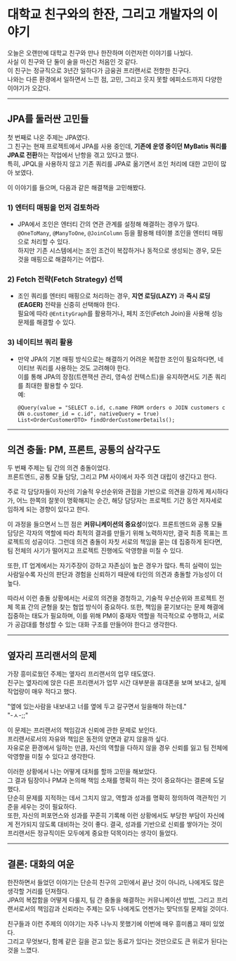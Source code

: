 # 대학교 친구와의 한잔, 그리고 개발자의 이야기

오늘은 오랜만에 대학교 친구와 만나 한잔하며 이런저런 이야기를 나눴다.  
사실 이 친구와 단 둘이 술을 마신건 처음인 것 같다.   
이 친구는 정규직으로 3년간 일하다가 금융권 프리랜서로 전향한 친구다.  
나와는 다른 환경에서 일하면서 느낀 점, 고민, 그리고 웃지 못할 에피소드까지 다양한 이야기가 오갔다.

---

## JPA를 둘러싼 고민들

첫 번째로 나온 주제는 JPA였다.  
그 친구는 현재 프로젝트에서 JPA를 사용 중인데, **기존에 운영 중이던 MyBatis 쿼리를 JPA로 전환**하는 작업에서 난항을 겪고 있다고 했다.  
특히, JPQL을 사용하지 않고 기존 쿼리를 JPA로 옮기면서 조인 처리에 대한 고민이 많아 보였다.

이 이야기를 들으며, 다음과 같은 해결책을 고민해봤다.

### **1) 엔터티 매핑을 먼저 검토하라**
- JPA에서 조인은 엔터티 간의 연관 관계를 설정해 해결하는 경우가 많다.  
  `@OneToMany`, `@ManyToOne`, `@JoinColumn` 등을 활용해 테이블 조인을 엔터티 매핑으로 처리할 수 있다.  
  하지만 기존 시스템에서는 조인 조건이 복잡하거나 동적으로 생성되는 경우, 모든 것을 매핑으로 해결하기는 어렵다.

### **2) Fetch 전략(Fetch Strategy) 선택**
- 조인 쿼리를 엔터티 매핑으로 처리하는 경우, **지연 로딩(LAZY)** 과 **즉시 로딩(EAGER)** 전략을 신중히 선택해야 한다.  
  필요에 따라 `@EntityGraph`를 활용하거나, 페치 조인(Fetch Join)을 사용해 성능 문제를 해결할 수 있다.

### **3) 네이티브 쿼리 활용**
- 만약 JPA의 기본 매핑 방식으로는 해결하기 어려운 복잡한 조인이 필요하다면, 네이티브 쿼리를 사용하는 것도 고려해야 한다.  
  이를 통해 JPA의 장점(트랜잭션 관리, 영속성 컨텍스트)을 유지하면서도 기존 쿼리를 최대한 활용할 수 있다.  
  예:  
  ```
  @Query(value = "SELECT o.id, c.name FROM orders o JOIN customers c ON o.customer_id = c.id", nativeQuery = true)
  List<OrderCustomerDTO> findOrderCustomerDetails();
  ```

---

## 의견 충돌: PM, 프론트, 공통의 삼각구도

두 번째 주제는 팀 간의 의견 충돌이었다.  
프론트엔드, 공통 모듈 담당, 그리고 PM 사이에서 자주 의견 대립이 생긴다고 한다.

주로 각 담당자들이 자신의 기술적 우선순위와 관점을 기반으로 의견을 강하게 제시하다가, 어느 한쪽의 잘못이 명확해지는 순간, 해당 담당자는 프로젝트 기간 동안 저자세로 임하게 되는 경향이 있다고 한다.

이 과정을 들으면서 느낀 점은 **커뮤니케이션의 중요성**이었다.
프론트엔드와 공통 모듈 담당은 각자의 역할에 따라 최적의 결과를 만들기 위해 노력하지만, 결국 최종 목표는 프로젝트의 성공이다.
그런데 의견 충돌이 자칫 서로의 책임을 묻는 데 집중하게 된다면, 팀 전체의 사기가 떨어지고 프로젝트 진행에도 악영향을 미칠 수 있다.

또한, IT 업계에서는 자기주장이 강하고 자존심이 높은 경우가 많다.
특히 실력이 있는 사람일수록 자신의 판단과 경험을 신뢰하기 때문에 타인의 의견과 충돌할 가능성이 더 높다.

따라서 이런 충돌 상황에서는 서로의 의견을 경청하고, 기술적 우선순위와 프로젝트 전체 목표 간의 균형을 찾는 협업 방식이 중요하다.
또한, 책임을 묻기보다는 문제 해결에 집중하는 태도가 필요하며, 이를 위해 PM이 중재자 역할을 적극적으로 수행하고, 서로가 공감대를 형성할 수 있는 대화 구조를 만들어야 한다고 생각한다.

---

## 옆자리 프리랜서의 문제

가장 흥미로웠던 주제는 옆자리 프리랜서의 업무 태도였다.  
친구는 옆자리에 앉은 다른 프리랜서가 업무 시간 대부분을 휴대폰을 보며 보내고, 실제 작업량이 매우 적다고 했다.

"옆에 있는사람을 내보내고 너를 옆에 두고 갈구면서 일을해야 하는데."  
"-ㅅ-;;"

이 문제는 프리랜서의 책임감과 신뢰에 관한 문제로 보인다.  
프리랜서로서의 자유와 책임은 동전의 양면과 같지 않을까 싶다.  
자유로운 환경에서 일하는 만큼, 자신의 역할을 다하지 않을 경우 신뢰를 잃고 팀 전체에 악영향을 미칠 수 있다고 생각한다.

이러한 상황에서 나는 어떻게 대처를 할까 고민을 해보았다.  
그 결과 팀장이나 PM과 논의해 책임 소재를 명확히 하는 것이 중요하다는 결론에 도달했다.  
단순히 문제를 지적하는 데서 그치지 않고, 역할과 성과를 명확히 정의하여 객관적인 기준을 세우는 것이 필요하다.  
또한, 자신의 퍼포먼스와 성과를 꾸준히 기록해 이런 상황에서도 부당한 부담이 자신에게 전가되지 않도록 대비하는 것이 좋다.
결국, 성과를 기반으로 신뢰를 쌓아가는 것이 프리랜서든 정규직이든 모두에게 중요한 덕목이라는 생각이 들었다.

---

## 결론: 대화의 여운

한잔하면서 들었던 이야기는 단순히 친구의 고민에서 끝난 것이 아니라, 나에게도 많은 생각할 거리를 던져줬다.  
JPA의 복잡함을 어떻게 다룰지, 팀 간 충돌을 해결하는 커뮤니케이션 방법, 그리고 프리랜서로서의 책임감과 신뢰라는 주제는 모두 나에게도 언젠가는 맞닥뜨릴 문제일 것이다.

친구들과 이런 주제의 이야기는 자주 나누지 못했기에 이번에 매우 흥미롭고 재미 있었다.  
그리고 무엇보다, 함께 같은 길을 걷고 있는 동료가 있다는 것만으로도 큰 위로가 된다는 것을 느꼈다.
